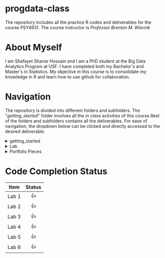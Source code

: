 # progdata-class

The repository includes all the practice R codes and deliverables for the course PSY4931. The course instructor is *Professor Brenton M. Wiernik*

# About Myself

I am Shafayet Shariar Hossain and I am a PhD student at the Big Data Analytics Program at USF. I have completed both my Bachelor's and Master's in Statistics. My objective in this course is to consolidate my knowledge in R and learn how to use github for collaboration.

# Navigation 

The repository is divided into different folders and subfolders. The "*getting_started*" folder involves all the *in class* activities of this course.Rest of the folders and subfolders contains all the deliverables. For ease of navigation, the dropdown below can be clicked and directly accessed to the desired deliverable. 

<details>
<summary> getting_started </summary>
<ol>
  <li><a href="https://github.com/shossain7757/progdata-class/tree/main/getting-started">Class Activities</a></li>
</ol>
</details>

<details>
<summary> Lab </summary>
<ol>
  <li><a href="https://github.com/shossain7757/progdata-class/tree/main/Lab/Lab%2001">Lab 1</a></li>
  <li><a href="https://github.com/shossain7757/progdata-class/tree/main/Lab/Lab%2002">Lab 2</a></li>
  <li><a href="https://github.com/shossain7757/progdata-class/tree/main/Lab/Lab%2003">Lab 3</a></li>
  <li><a href="https://github.com/shossain7757/progdata-class/tree/main/Lab/Lab%2004">Lab 4</a></li>
  <li><a href="https://github.com/shossain7757/progdata-class/tree/main/Lab/Lab%2005">Lab 5</a></li>
  <li><a href="https://github.com/shossain7757/progdata-class/tree/main/Lab/Lab%2006">Lab 6</a></li>
</ol>
</details>

<details>
<summary>Portfolio Pieces</summary>
<ol>
 <li><a href="https://github.com/shossain7757/Lab-07-Make-a-portfolio-piece"></a>Data Analysis Report
 </li>
 <li>Personal Website</li>
 <li>R Shiny</li>
</ol>
</details>


# Code Completion Status

|**Item**|**Status**|
|:---:   |:---:     |
| Lab 1  |:thumbsup:|
| Lab 2  |:thumbsup:|
| Lab 3  |:thumbsup:|
| Lab 4  |:thumbsup:|
| Lab 5  |:thumbsup:|
| Lab 6  |:thumbsup:|



